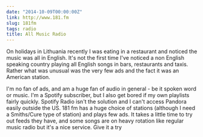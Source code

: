 ```yaml
---
date: "2014-10-09T00:00:00Z"
link: http://www.181.fm
slug: 181fm
tags: radio
title: All Music Radio
---
```


On holidays in Lithuania recently I was eating in a restaurant and noticed the music was all in English. It's not the first time I've noticed a non English speaking country playing all English songs in bars, restaurants and taxis. Rather what was unusual was the very few ads and the fact it was an American station.

I'm no fan of ads, and am a huge fan of audio in general - be it spoken word or music. I'm a Spotify subscriber, but I also get bored if my own playlists fairly quickly. Spotify Radio isn't the solution and I can't access Pandora easily outside the US. 181 fm has a huge choice of stations (although I need a Smiths/Cure type of station) and plays few ads. It takes a little time to try out feeds they have, and some songs are on heavy rotation like regular music radio but it's a nice service. Give it a try
